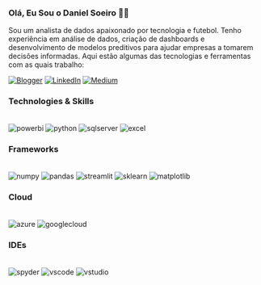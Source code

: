 ### Olá, Eu Sou o Daniel Soeiro 👋🏻
Sou um analista de dados apaixonado por tecnologia e futebol. Tenho experiência em análise de dados, criação de dashboards e desenvolvimento de modelos preditivos para ajudar empresas a tomarem decisões informadas. Aqui estão algumas das tecnologias e ferramentas com as quais trabalho:

[![Blogger](https://img.shields.io/badge/Blogger-FF5722?style=for-the-badge&logo=blogger&logoColor=white)](https://oanalistafutebol.blogspot.com/) [![LinkedIn](https://img.shields.io/badge/LinkedIn-0077B5?style=for-the-badge&logo=linkedin&logoColor=white)](https://www.linkedin.com/in/daniel-s-298310145/)
[![Medium](https://img.shields.io/badge/Medium-12100E?style=for-the-badge&logo=medium&logoColor=white)](https://medium.com/@dpsoeiro)

### Technologies & Skills
<div style="display: inline_block"><br/>
  <img align="center" alt="powerbi" src="https://img.shields.io/badge/PowerBI-F2C811?style=for-the-badge&logo=Power%20BI&logoColor=white"/>
  <img align="center" alt="python" src="https://img.shields.io/badge/Python-FFD43B?style=for-the-badge&logo=python&logoColor=blue"/>
  <img align="center" alt="sqlserver" src="https://img.shields.io/badge/Microsoft_SQL_Server-CC2927?style=for-the-badge&logo=microsoft-sql-server&logoColor=white"/>
  <img align="center" alt="excel" src="https://img.shields.io/badge/Microsoft_Excel-217346?style=for-the-badge&logo=microsoft-excel&logoColor=white"/>
<div>

### Frameworks
<div style="display: inline_block"><br/>
  <img align="center" alt="numpy" src="https://img.shields.io/badge/Numpy-777BB4?style=for-the-badge&logo=numpy&logoColor=white"/>
  <img align="center" alt="pandas" src="https://img.shields.io/badge/Pandas-2C2D72?style=for-the-badge&logo=pandas&logoColor=white"/>
  <img align="center" alt="streamlit" src="https://img.shields.io/badge/Streamlit-FF4B4B?style=for-the-badge&logo=Streamlit&logoColor=white"/>
  <img align="center" alt="sklearn" src="https://img.shields.io/badge/scikit_learn-F7931E?style=for-the-badge&logo=scikit-learn&logoColor=white"/>
  <img align="center" alt="matplotlib" src="https://img.shields.io/badge/Matplotlib-%23ffffff.svg?style=for-the-badge&logo=Matplotlib&logoColor=black"/>
<div>

### Cloud
<div style="display: inline_block"><br/>
  <img align="center" alt="azure" src="https://img.shields.io/badge/azure-%230072C6.svg?style=for-the-badge&logo=microsoftazure&logoColor=white"/>
  <img align="center" alt="googlecloud" src="https://img.shields.io/badge/GoogleCloud-%234285F4.svg?style=for-the-badge&logo=google-cloud&logoColor=white"/>
<div>


### IDEs
<div style="display: inline_block"><br/>
  <img align="center" alt="spyder" src="https://img.shields.io/badge/Spyder-838485?style=for-the-badge&logo=spyder%20ide&logoColor=maroon"/>
  <img align="center" alt="vscode" src="https://img.shields.io/badge/Visual%20Studio%20Code-0078d7.svg?style=for-the-badge&logo=visual-studio-code&logoColor=white"/>
  <img align="center" alt="vstudio" src="https://img.shields.io/badge/Visual%20Studio-5C2D91.svg?style=for-the-badge&logo=visual-studio&logoColor=white"/>
<div>
